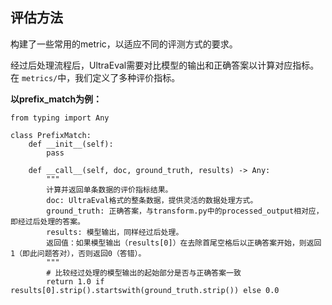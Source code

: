 ## 评估方法


构建了一些常用的metric，以适应不同的评测方式的要求。

经过后处理流程后，UltraEval需要对比模型的输出和正确答案以计算对应指标。在 `metrics/`中，我们定义了多种评价指标。

**以prefix_match为例：**

```
from typing import Any

class PrefixMatch:
    def __init__(self):
        pass

    def __call__(self, doc, ground_truth, results) -> Any:
        """
        计算并返回单条数据的评价指标结果。
        doc: UltraEval格式的整条数据，提供灵活的数据处理方式。
        ground_truth: 正确答案，与transform.py中的processed_output相对应，即经过后处理的答案。
        results: 模型输出，同样经过后处理。
        返回值：如果模型输出（results[0]）在去除首尾空格后以正确答案开始，则返回1（即此问题答对），否则返回0（答错）。
        """
        # 比较经过处理的模型输出的起始部分是否与正确答案一致
        return 1.0 if results[0].strip().startswith(ground_truth.strip()) else 0.0
```